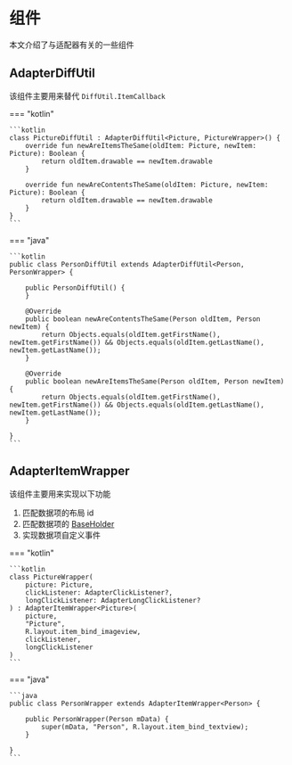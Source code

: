 # 组件

本文介绍了与适配器有关的一些组件

## AdapterDiffUtil 

该组件主要用来替代 `DiffUtil.ItemCallback`

=== "kotlin"

    ```kotlin
    class PictureDiffUtil : AdapterDiffUtil<Picture, PictureWrapper>() {
        override fun newAreItemsTheSame(oldItem: Picture, newItem: Picture): Boolean {
            return oldItem.drawable == newItem.drawable
        }

        override fun newAreContentsTheSame(oldItem: Picture, newItem: Picture): Boolean {
            return oldItem.drawable == newItem.drawable
        }
    }
    ```

=== "java"

    ```kotlin
    public class PersonDiffUtil extends AdapterDiffUtil<Person, PersonWrapper> {

        public PersonDiffUtil() {
        }

        @Override
        public boolean newAreContentsTheSame(Person oldItem, Person newItem) {
            return Objects.equals(oldItem.getFirstName(), newItem.getFirstName()) && Objects.equals(oldItem.getLastName(), newItem.getLastName());
        }

        @Override
        public boolean newAreItemsTheSame(Person oldItem, Person newItem) {
            return Objects.equals(oldItem.getFirstName(), newItem.getFirstName()) && Objects.equals(oldItem.getLastName(), newItem.getLastName());
        }

    }
    ```

## AdapterItemWrapper

该组件主要用来实现以下功能

1. 匹配数据项的布局 id
2. 匹配数据项的 [BaseHolder](https://ave.entropy2020.cn/documents/VastAdapter/VastAdapter/#viewholder)
3. 实现数据项自定义事件

=== "kotlin"

    ```kotlin
    class PictureWrapper(
        picture: Picture,
        clickListener: AdapterClickListener?,
        longClickListener: AdapterLongClickListener?
    ) : AdapterItemWrapper<Picture>(
        picture,
        "Picture",
        R.layout.item_bind_imageview,
        clickListener,
        longClickListener
    )
    ```

=== "java"

    ```java
    public class PersonWrapper extends AdapterItemWrapper<Person> {

        public PersonWrapper(Person mData) {
            super(mData, "Person", R.layout.item_bind_textview);
        }

    }
    ```